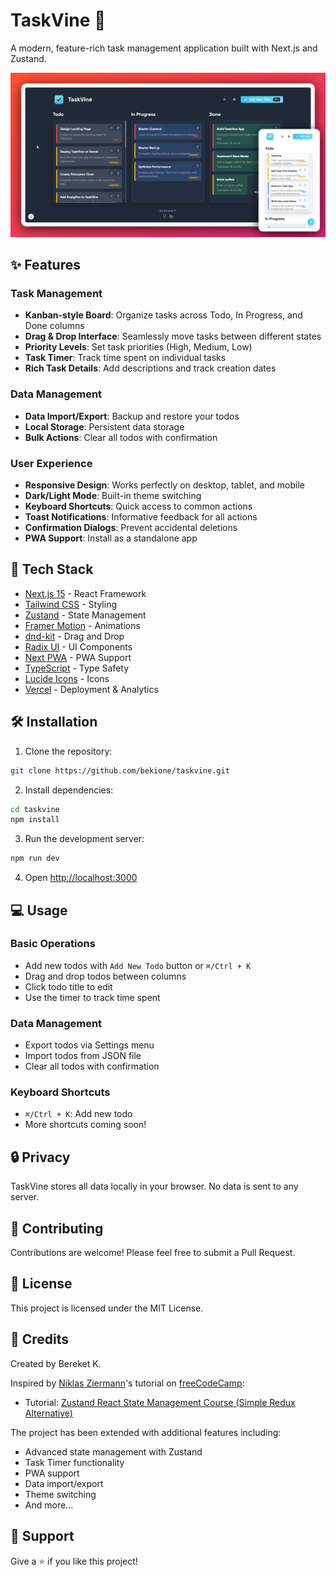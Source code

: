 # TaskVine 🌿

A modern, feature-rich task management application built with Next.js and Zustand.

![TaskVine App Screenshot](public/taskvine-snap.png)

## ✨ Features

### Task Management
- **Kanban-style Board**: Organize tasks across Todo, In Progress, and Done columns
- **Drag & Drop Interface**: Seamlessly move tasks between different states
- **Priority Levels**: Set task priorities (High, Medium, Low)
- **Task Timer**: Track time spent on individual tasks
- **Rich Task Details**: Add descriptions and track creation dates

### Data Management
- **Data Import/Export**: Backup and restore your todos
- **Local Storage**: Persistent data storage
- **Bulk Actions**: Clear all todos with confirmation

### User Experience
- **Responsive Design**: Works perfectly on desktop, tablet, and mobile
- **Dark/Light Mode**: Built-in theme switching
- **Keyboard Shortcuts**: Quick access to common actions
- **Toast Notifications**: Informative feedback for all actions
- **Confirmation Dialogs**: Prevent accidental deletions
- **PWA Support**: Install as a standalone app

## 🚀 Tech Stack

- [Next.js 15](https://nextjs.org/) - React Framework
- [Tailwind CSS](https://tailwindcss.com/) - Styling
- [Zustand](https://zustand-demo.pmnd.rs/) - State Management
- [Framer Motion](https://www.framer.com/motion/) - Animations
- [dnd-kit](https://dndkit.com/) - Drag and Drop
- [Radix UI](https://www.radix-ui.com/) - UI Components
- [Next PWA](https://nextjs.org/docs/app/building-your-application/optimizing/offline-and-cache-assets) - PWA Support
- [TypeScript](https://www.typescriptlang.org/) - Type Safety
- [Lucide Icons](https://lucide.dev/) - Icons
- [Vercel](https://vercel.com/) - Deployment & Analytics

## 🛠️ Installation

1. Clone the repository:
```bash
git clone https://github.com/bekione/taskvine.git
```

2. Install dependencies:
```bash
cd taskvine
npm install
```

3. Run the development server:
```bash
npm run dev
```

4. Open [http://localhost:3000](http://localhost:3000)

## 💻 Usage

### Basic Operations
- Add new todos with `Add New Todo` button or `⌘/Ctrl + K`
- Drag and drop todos between columns
- Click todo title to edit
- Use the timer to track time spent

### Data Management
- Export todos via Settings menu
- Import todos from JSON file
- Clear all todos with confirmation

### Keyboard Shortcuts
- `⌘/Ctrl + K`: Add new todo
- More shortcuts coming soon!

## 🔒 Privacy

TaskVine stores all data locally in your browser. No data is sent to any server.

## 🤝 Contributing

Contributions are welcome! Please feel free to submit a Pull Request.

## 📜 License

This project is licensed under the MIT License.

## 👏 Credits

Created by Bereket K.

Inspired by [Niklas Ziermann](https://www.youtube.com/@NiklasZiermann)'s tutorial on [freeCodeCamp](https://www.freecodecamp.org/):
- Tutorial: [Zustand React State Management Course (Simple Redux Alternative)](https://www.youtube.com/watch?v=fZPgBnL2x-Q)

The project has been extended with additional features including:
- Advanced state management with Zustand
- Task Timer functionality
- PWA support
- Data import/export
- Theme switching
- And more...

## 🌟 Support

Give a ⭐️ if you like this project!
